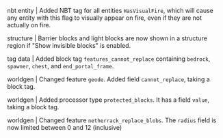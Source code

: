 nbt entity | Added NBT tag for all entities `HasVisualFire`, which will cause any entity with this flag to visually appear on fire, even if they are not actually on fire.

structure | Barrier blocks and light blocks are now shown in a structure region if "Show invisible blocks" is enabled.

tag data | Added block tag `features_cannot_replace` containing `bedrock`, `spawner`, `chest`, and `end_portal_frame`.

worldgen | Changed feature `geode`. Added field `cannot_replace`, taking a block tag.

worldgen | Added processor type `protected_blocks`. It has a field `value`, taking a block tag.

worldgen | Changed feature `netherrack_replace_blobs`. The `radius` field is now limited between 0 and 12 (inclusive)
